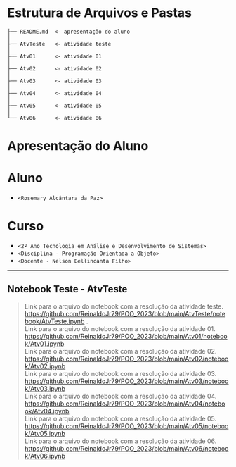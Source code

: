 # Estrutura de Arquivos e Pastas

~~~
├── README.md  <- apresentação do aluno
│
├── AtvTeste   <- atividade teste
│
├── Atv01      <- atividade 01
│
├── Atv02      <- atividade 02
│
├── Atv03      <- atividade 03
│
├── Atv04      <- atividade 04
│
├── Atv05      <- atividade 05
│
└── Atv06      <- atividade 06
~~~


# Apresentação do Aluno

# Aluno
* `<Rosemary Alcântara da Paz>` 

# Curso
* `<2º Ano Tecnologia em Análise e Desenvolvimento de Sistemas>`
* `<Disciplina - Programação Orientada a Objeto>`
* `<Docente - Nelson Bellincanta Filho>`

<hr>

## Notebook Teste - AtvTeste

> Link para o arquivo do notebook com a resolução da atividade teste. https://github.com/ReinaldoJr79/POO_2023/blob/main/AtvTeste/notebook/AtvTeste.ipynb . <br>
> Link para o arquivo do notebook com a resolução da atividade 01. https://github.com/ReinaldoJr79/POO_2023/blob/main/Atv01/notebook/Atv01.ipynb <br>
> Link para o arquivo do notebook com a resolução da atividade 02. https://github.com/ReinaldoJr79/POO_2023/blob/main/Atv02/notebook/Atv02.ipynb <br>
> Link para o arquivo do notebook com a resolução da atividade 03. https://github.com/ReinaldoJr79/POO_2023/blob/main/Atv03/notebook/Atv03.ipynb <br>
> Link para o arquivo do notebook com a resolução da atividade 04. https://github.com/ReinaldoJr79/POO_2023/blob/main/Atv04/notebook/Atv04.ipynb <br>
> Link para o arquivo do notebook com a resolução da atividade 05. https://github.com/ReinaldoJr79/POO_2023/blob/main/Atv05/notebook/Atv05.ipynb <br>
> Link para o arquivo do notebook com a resolução da atividade 06. https://github.com/ReinaldoJr79/POO_2023/blob/main/Atv06/notebook/Atv06.ipynb

